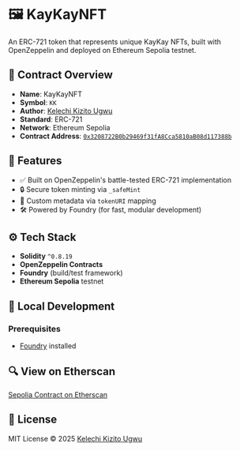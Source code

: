 # 🖼️ KayKayNFT

An ERC-721 token that represents unique KayKay NFTs, built with OpenZeppelin and deployed on Ethereum Sepolia testnet.

## 📜 Contract Overview

* **Name**: KayKayNFT
* **Symbol**: `KK`
* **Author**: [Kelechi Kizito Ugwu](https://github.com/your-github-handle)
* **Standard**: ERC-721
* **Network**: Ethereum Sepolia
* **Contract Address**: [`0x3208722B0b29469f31fA8Cca5810aB08d117388b`](https://sepolia.etherscan.io/address/0x3208722B0b29469f31fA8Cca5810aB08d117388b)

## 🚀 Features

* ✅ Built on OpenZeppelin's battle-tested ERC-721 implementation
* 🔒 Secure token minting via `_safeMint`
* 🧠 Custom metadata via `tokenURI` mapping
* 🛠️ Powered by Foundry (for fast, modular development)

## ⚙️ Tech Stack

* **Solidity** `^0.8.19`
* **OpenZeppelin Contracts**
* **Foundry** (build/test framework)
* **Ethereum Sepolia** testnet

## 🧪 Local Development

### Prerequisites

* [Foundry](https://book.getfoundry.sh/getting-started/installation) installed


## 🔍 View on Etherscan

[Sepolia Contract on Etherscan](https://sepolia.etherscan.io/address/0x3208722B0b29469f31fA8Cca5810aB08d117388b)

## 📝 License

MIT License
© 2025 [Kelechi Kizito Ugwu](https://github.com/kelechikizito)
